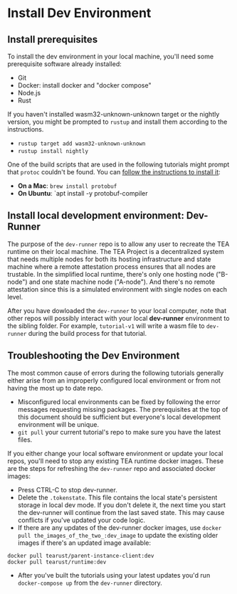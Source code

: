 # Install Dev Environment

## Install prerequisites

To install the dev environment in your local machine, you'll need some prerequisite software already installed:

* Git
* Docker: install docker and "docker compose"
* Node.js
* Rust

If you haven't installed wasm32-unknown-unknown target or the nightly version, you might be prompted to `rustup` and install them according to the instructions.

* `rustup target add wasm32-unknown-unknown`
* `rustup install nightly`

One of the build scripts that are used in the following tutorials might prompt that `protoc` couldn't be found. You can [follow the instructions to install it](https://grpc.io/docs/protoc-installation/#install-using-a-package-manager):

* **On a Mac**: `brew install protobuf`
* **On Ubuntu**: \`apt install -y protobuf-compiler

## Install local development environment: Dev-Runner

The purpose of the `dev-runner` repo is to allow any user to recreate the TEA runtime on their local machine. The TEA Project is a decentralized system that needs multiple nodes for both its hosting infrastructure and state machine where a remote attestation process ensures that all nodes are trustable. In the simplified local runtime, there's only one hosting node ("B-node") and one state machine node ("A-node"). And there's no remote attestation since this is a simulated environment with single nodes on each level.

After you have dowloaded the `dev-runner` to your local computer, note that other repos will possibly interact with your local **dev-runner** environment to the sibling folder. For example, `tutorial-v1` will write a wasm file to `dev-runner` during the build process for that tutorial. 

## Troubleshooting the Dev Environment

The most common cause of errors during the following tutorials generally either arise from an improperly configured local environment or from not having the most up to date repo.

* Misconfigured local environments can be fixed by following the error messages requesting missing packages. The prerequisites at the top of this document should be sufficient but everyone's local development environment will be unique.
* `git pull` your current tutorial's repo to make sure you have the latest files.

If you either change your local software environment or update your local repos, you'll need to stop any existing TEA runtime docker images.  These are the steps for refreshing the `dev-runner` repo and associated docker images:

* Press CTRL-C to stop dev-runner.
* Delete the `.tokenstate`. This file contains the local state's persistent storage in local dev mode. If you don't delete it, the next time you start the dev-runner will continue from the last saved state. This may cause conflicts if you've updated your code logic.
* If there are any updates of the dev-runner docker images, use `docker pull the_images_of_the_two_:dev_image` to update the existing older images  if there's an updated image available:

````
docker pull tearust/parent-instance-client:dev
docker pull tearust/runtime:dev
````

* After you've built the tutorials using your latest updates you'd run `docker-compose up` from the `dev-runner` directory.
